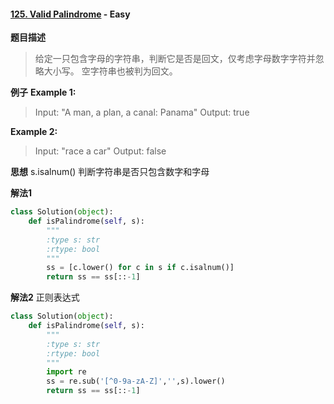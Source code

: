 #### [125. Valid Palindrome](https://leetcode.com/problems/valid-palindrome/description/) - Easy
**题目描述**
> 给定一只包含字母的字符串，判断它是否是回文，仅考虑字母数字字符并忽略大小写。
> 空字符串也被判为回文。

**例子**
**Example 1:**
>Input: "A man, a plan, a canal: Panama"
Output: true

**Example 2:**
>Input: "race a car"
Output: false

**思想**
s.isalnum()    判断字符串是否只包含数字和字母

**解法1**
```python
class Solution(object):
    def isPalindrome(self, s):
        """
        :type s: str
        :rtype: bool
        """
        ss = [c.lower() for c in s if c.isalnum()]
        return ss == ss[::-1]
```
**解法2**
正则表达式
```python
class Solution(object):
    def isPalindrome(self, s):
        """
        :type s: str
        :rtype: bool
        """
        import re
        ss = re.sub('[^0-9a-zA-Z]','',s).lower()
        return ss == ss[::-1]
```